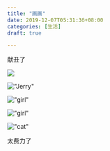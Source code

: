 ```yaml
---
title: "画画"
date: 2019-12-07T05:31:36+08:00
categories: [生活]
draft: true

---
```

献丑了

<!--more-->

![](/pic/self.jpg)

!["Jerry"](/pic/1.jpg)

!["girl"](/pic/2.jpg)

!["girl"](/pic/3.jpg)

!["cat"](/pic/cat.png)

太费力了
